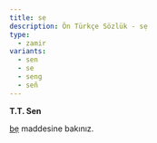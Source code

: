 ```yaml
---
title: sẹ
description: Ön Türkçe Sözlük - sẹ
type:
  - zamir
variants:
  - sen
  - se
  - seng
  - señ
---
```

**T.T. Sen**

[bẹ](/pt/bẹ) maddesine bakınız.
